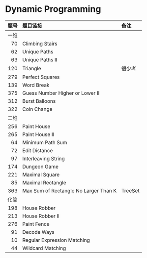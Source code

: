# Dynamic Programming

| 题号 | 题目链接 | 备注 |
| -: | :- | :- |
| 一维 | |
| 70 | Climbing Stairs | |
| 62 | Unique Paths | |
| 63 | Unique Paths II | |
| 120 | Triangle | 很少考 |
| 279 | Perfect Squares | |
| 139 | Word Break | |
| 375 | Guess Number Higher or Lower II | |
| 312 | Burst Balloons | |
| 322 | Coin Change | |
| 二维 | |
| 256 | Paint House | |
| 265 | Paint House II | |
| 64 | Minimum Path Sum | |
| 72 | Edit Distance | |
| 97 | Interleaving String | |
| 174 | Dungeon Game | |
| 221 | Maximal Square | |
| 85 | Maximal Rectangle | |
| 363 | Max Sum of Rectangle No Larger Than K | TreeSet |
| 化简 | |
| 198 | House Robber | |
| 213 | House Robber II | |
| 276 | Paint Fence | |
| 91 | Decode Ways | |
| 10 | Regular Expression Matching | |
| 44 | Wildcard Matching | |

